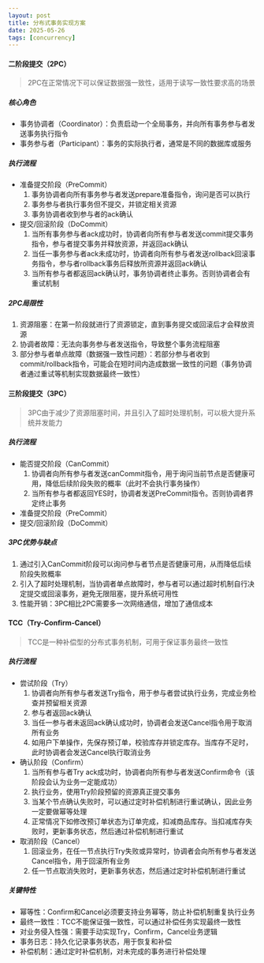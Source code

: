 ```yaml
---
layout: post
title: 分布式事务实现方案
date: 2025-05-26
tags: [concurrency]
---
```


#### 二阶段提交（2PC）
> 2PC在正常情况下可以保证数据强一致性，适用于读写一致性要求高的场景

##### 核心角色
- 事务协调者（Coordinator）：负责启动一个全局事务，并向所有事务参与者发送事务执行指令
- 事务参与者（Participant）：事务的实际执行者，通常是不同的数据库或服务

##### 执行流程
- 准备提交阶段（PreCommit）
  1. 事务协调者向所有事务参与者发送prepare准备指令，询问是否可以执行
  2. 事务参与者执行事务但不提交，并锁定相关资源
  3. 事务协调者收到参与者的ack确认
- 提交/回滚阶段（DoCommit）
  1. 当所有事务参与者ack成功时，协调者向所有参与者发送commit提交事务指令，参与者提交事务并释放资源，并返回ack确认
  2. 当任一事务参与者ack未成功时，协调者向所有参与者发送rollback回滚事务指令，参与者rollback事务后释放所资源并返回ack确认
  3. 当所有参与者都返回ack确认时，事务协调者终止事务。否则协调者会有重试机制

##### 2PC局限性
1. 资源阻塞：在第一阶段就进行了资源锁定，直到事务提交或回滚后才会释放资源
2. 协调者故障：无法向事务参与者发送指令，导致整个事务流程阻塞
3. 部分参与者单点故障（数据强一致性问题）：若部分参与者收到commit/rollback指令，可能会在短时间内造成数据一致性的问题（事务协调者通过重试等机制实现数据最终一致性）


#### 三阶段提交（3PC）
> 3PC由于减少了资源阻塞时间，并且引入了超时处理机制，可以极大提升系统并发能力

##### 执行流程
- 能否提交阶段（CanCommit）
  1. 协调者向所有参与者发送canCommit指令，用于询问当前节点是否健康可用，降低后续阶段失败的概率（此时不会执行事务操作）
  2. 当所有参与者都返回YES时，协调者发送PreCommit指令。否则协调者界定终止事务
- 准备提交阶段（PreCommit）
- 提交/回滚阶段（DoCommit）

##### 3PC优势与缺点
1. 通过引入CanCommit阶段可以询问参与者节点是否健康可用，从而降低后续阶段失败概率
2. 引入了超时处理机制，当协调者单点故障时，参与者可以通过超时机制自行决定提交或回滚事务，避免无限阻塞，提升系统可用性
3. 性能开销：3PC相比2PC需要多一次网络通信，增加了通信成本

#### TCC（Try-Confirm-Cancel）
> TCC是一种补偿型的分布式事务机制，可用于保证事务最终一致性

##### 执行流程
- 尝试阶段（Try）
  1. 协调者向所有参与者发送Try指令，用于参与者尝试执行业务，完成业务检查并预留相关资源
  2. 参与者返回ack确认
  3. 当任一参与者未返回ack确认成功时，协调者会发送Cancel指令用于取消所有业务
  4. 如用户下单操作，先保存预订单，校验库存并锁定库存。当库存不足时，此时协调者会发送Cancel执行取消业务
- 确认阶段（Confirm）
  1. 当所有参与者Try ack成功时，协调者向所有参与者发送Confirm命令（该阶段会认为业务一定能成功）
  2. 执行业务，使用Try阶段预留的资源真正提交事务
  3. 当某个节点确认失败时，可以通过定时补偿机制进行重试确认，因此业务一定要做幂等处理
  4. 正常情况下如修改预订单状态为订单完成，扣减商品库存。当扣减库存失败时，更新事务状态，然后通过补偿机制进行重试
- 取消阶段（Cancel）
  1. 回滚业务，在任一节点执行Try失败或异常时，协调者会向所有参与者发送Cancel指令，用于回滚所有业务
  2. 任一节点取消失败时，更新事务状态，然后通过定时补偿机制进行重试

##### 关键特性
- 幂等性：Confirm和Cancel必须要支持业务幂等，防止补偿机制重复执行业务
- 最终一致性：TCC不能保证强一致性，可以通过补偿任务实现最终一致性
- 对业务侵入性强：需要手动实现Try，Confirm，Cancel业务逻辑
- 事务日志：持久化记录事务状态，用于恢复和补偿
- 补偿机制：通过定时补偿机制，对未完成的事务进行补偿处理





